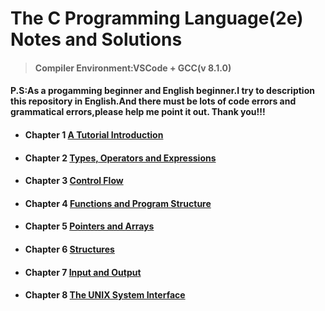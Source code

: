# The C Programming Language(2e) Notes and Solutions
> #### Compiler Environment:VSCode + GCC(v 8.1.0)

#### P.S:As a progamming beginner and English beginner.I try to description this repository in English.And there must be lots of code errors and grammatical errors,please help me point it out. Thank you!!!

- #### Chapter 1 [A Tutorial Introduction](https://github.com/CrelDevi/Notes/blob/master/K%26R/Chapter01/README.md)
- #### Chapter 2 [Types, Operators and Expressions](https://github.com/CrelDevi/Notes/blob/master/K%26R/Chapter02/README.md)
- #### Chapter 3 [Control Flow](https://github.com/CrelDevi/Notes/blob/master/K%26R/Chapter03/README.md)
- #### Chapter 4 [Functions and Program Structure](https://github.com/CrelDevi/Notes/blob/master/K%26R/Chapter04/README.md)
- #### Chapter 5 [Pointers and Arrays](https://github.com/CrelDevi/Notes/blob/master/K%26R/Chapter05/README.md)
- #### Chapter 6 [Structures](https://github.com/CrelDevi/Notes/blob/master/K%26R/Chapter06/README.md)
- #### Chapter 7 [Input and Output](https://github.com/CrelDevi/Notes/blob/master/K%26R/Chapter07/README.md)
- #### Chapter 8 [The UNIX System Interface](https://github.com/CrelDevi/Notes/blob/master/K%26R/Chapter08/README.md)
